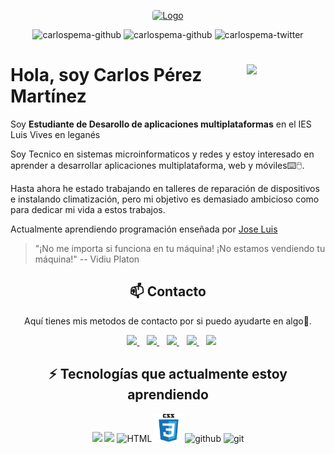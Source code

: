 <p align="center">
  <a href="https://carlospema.github.io/" target="_blank">
    <img loading="lazy" style="border-radius: 0.25rem;" 
     src="https://github.com/carlospema/carlospema/blob/d2dfe2553c6cc88b41d9c6b16fbe8724afe63862/imagenes/banner2.png" alt="Logo"
      borderRadius='1rem' boxShadow = '0 5px 18px rgba(0,0,0,0.3)'>
  </a>

</p>

<p align="center">
  <img src="https://komarev.com/ghpvc/?username=carlospema&label=Profile%20views&color=42b983&style=flat" alt="carlospema-github" />
  <img src="https://img.shields.io/github/followers/carlospema?style=social" alt="carlospema-github" />
  <img src="https://img.shields.io/twitter/follow/Caaarloos__04?style=social" alt="carlospema-twitter" />
</p>

# <img src="https://github.com/carlospema/carlospema/blob/a43bd77d26a3986398bc1b811a9a6d5539136248/imagenes/octocat-1665740105871.png" width=25% align=right />  Hola, soy Carlos Pérez Martínez
Soy **Estudiante de Desarollo de aplicaciones multiplataformas** en el IES Luis Vives en leganés

Soy Tecnico en sistemas microinformaticos y redes y estoy interesado en aprender a desarrollar aplicaciones multiplataforma, web y móviles⌨️🖱️. 

Hasta ahora he estado trabajando en talleres de reparación de dispositivos e instalando climatización, pero mi objetivo es demasiado ambicioso como para dedicar mi vida a estos trabajos.

Actualmente aprendiendo programación enseñada por [Jose Luis](https://github.com/joseluisgs) 

> "¡No me importa si funciona en tu máquina! ¡No estamos vendiendo tu máquina!" -- Vidiu Platon

 <h2 align="center">📫 Contacto</h2>
<p align="center">
  Aquí tienes mis metodos de contacto por si puedo ayudarte en algo💬.
</p>
<p align="center">
     </a> &nbsp;&nbsp;
    <a href="https://github.com/carlospema" target="_blank">
        <img loading="lazy" src="https://distreau.com/github.svg" 
    height="50">
    </a> &nbsp;&nbsp;
    <a href="https://twitter.com/Caaarloos__04" target="_blank">
        <img loading="lazy" src="https://i.imgur.com/U4Uiaef.png" 
    height="50">
    </a> &nbsp;&nbsp;
    <a href="https://www.linkedin.com/in/carlos-manuel-pérez-martínez-83225923a/" target="_blank">
        <img loading="lazy" src="https://upload.wikimedia.org/wikipedia/commons/thumb/c/ca/LinkedIn_logo_initials.png/768px-LinkedIn_logo_initials.png" 
    height="50">
    </a> &nbsp;&nbsp;
    <a href="https://discordapp.com/users/Caaarloos#4088" target="_blank">
        <img loading="lazy" src="https://logodownload.org/wp-content/uploads/2017/11/discord-logo-4-1.png" 
    height="50"> 
     </a>
     </a> &nbsp;&nbsp;
    <a href="https://paypal.me/caaarloos04?country.x=ES&locale.x=es_ES" target="_blank">
        <img loading="lazy" src="https://cdn-icons-png.flaticon.com/512/174/174861.png" 
    height="50"> 
     </a>
</p>

<h2 align="center">⚡ Tecnologías que actualmente estoy aprendiendo</h2>
<p align="center">


</p>

<p align="center">
  <img loading="lazy" tittle="Kotlin" src="https://www.jetbrains.com/academy/img/icon-kotlin-new.svg" 
  height="45">
  <img loading="lazy" tittle="IntellIJ" src="https://resources.jetbrains.com/storage/products/intellij-idea/img/meta/intellij-idea_logo_300x300.png" 
  height="45">
 <img loading="lazy" title="HTML" src="https://user-images.githubusercontent.com/90842732/139321523-7c6d407c-86d3-4465-9d99-339bd971f32f.png" height="45">
<img loading="lazy" title="CSS" src="https://raw.githubusercontent.com/github/explore/80688e429a7d4ef2fca1e82350fe8e3517d3494d/topics/css/css.png" height="45">
<img loading="lazy" title="github" src="https://cdn-icons-png.flaticon.com/512/25/25231.png" height="45">
<img loading="lazy" title="git" src="https://git-scm.com/images/logos/downloads/Git-Icon-1788C.png" height="45">
</p>

